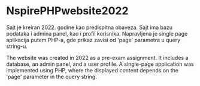 # NspirePHPwebsite2022

Sajt je kreiran 2022. godine kao predispitna obaveza. Sajt ima bazu podataka i admina panel, kao i profil korisnika. Napravljena je single page aplikacija putem PHP-a, gde prikaz zavisi od 'page' parametra u query string-u. 

The website was created in 2022 as a pre-exam assignment. It includes a database, an admin panel, and a user profile. A single-page application was implemented using PHP, where the displayed content depends on the 'page' parameter in the query string.
